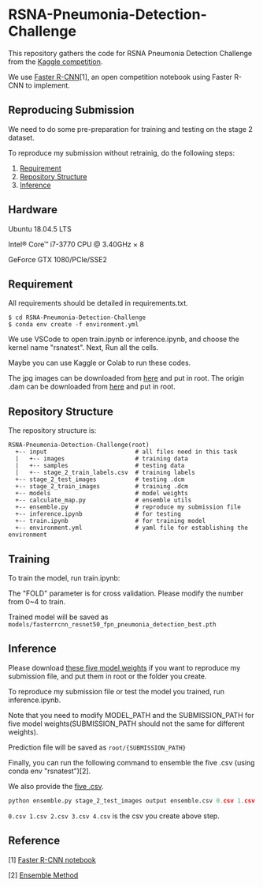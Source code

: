 # RSNA-Pneumonia-Detection-Challenge

This repository gathers the code for RSNA Pneumonia Detection Challenge from the [Kaggle competition](https://www.kaggle.com/c/rsna-pneumonia-detection-challenge/overview).

We use [Faster R-CNN](https://www.kaggle.com/anastasiiaselezen/rsna-pneumonia-detection-challenge)[1], an open competition notebook using Faster R-CNN to implement.

## Reproducing Submission
We need to do some pre-preparation for training and testing on the stage 2 dataset.

To reproduce my submission without retrainig, do the following steps:
1. [Requirement](#Requirement)
2. [Repository Structure](#Repository-Structure)
3. [Inference](#Inference)

## Hardware

Ubuntu 18.04.5 LTS

Intel® Core™ i7-3770 CPU @ 3.40GHz × 8

GeForce GTX 1080/PCIe/SSE2

## Requirement
All requirements should be detailed in requirements.txt.

```env
$ cd RSNA-Pneumonia-Detection-Challenge
$ conda env create -f environment.yml
```
We use VSCode to open train.ipynb or inference.ipynb, and choose the kernel name "rsnatest". Next, Run all the cells.

Maybe you can use Kaggle or Colab to run these codes.

The jpg images can be downloaded from [here](https://www.kaggle.com/sovitrath/rsna-pneumonia-detection-2018?select=input) and put in root.
The origin .dam can be downloaded from [here](https://www.kaggle.com/c/rsna-pneumonia-detection-challenge/data) and put in root.

## Repository Structure

The repository structure is:
```
RSNA-Pneumonia-Detection-Challenge(root)
  +-- input                         # all files need in this task
  |   +-- images                    # training data
  |   +-- samples                   # testing data
  |   +-- stage_2_train_labels.csv  # training labels
  +-- stage_2_test_images           # testing .dcm
  +-- stage_2_train_images          # training .dcm
  +-- models                        # model weights
  +-- calculate_map.py              # ensemble utils
  +-- ensemble.py                   # reproduce my submission file
  +-- inference.ipynb               # for testing 
  +-- train.ipynb                   # for training model
  +-- environment.yml               # yaml file for establishing the environment
```

## Training

To train the model, run train.ipynb:

The "FOLD" parameter is for cross validation. Please modify the number from 0~4 to train.

Trained model will be saved as ```models/fasterrcnn_resnet50_fpn_pneumonia_detection_best.pth```

## Inference

Please download [these five model weights](https://reurl.cc/nE0RDn) if you want to reproduce my submission file, and put them in root or the folder you create.

To reproduce my submission file or test the model you trained, run inference.ipynb.

Note that you need to modify MODEL_PATH and the SUBMISSION_PATH for five model weights(SUBMISSION_PATH should not the same for different weights).

Prediction file will be saved as ```root/{SUBMISSION_PATH}```


Finally, you can run the following command to ensemble the five .csv (using conda env "rsnatest")[2].

We also provide the [five .csv](https://reurl.cc/dX5v7q).

```py
python ensemble.py stage_2_test_images output ensemble.csv 0.csv 1.csv 2.csv 3.csv 4.csv
```

```0.csv 1.csv 2.csv 3.csv 4.csv``` is the csv you create above step.

## Reference
[1] [Faster R-CNN notebook](https://www.kaggle.com/anastasiiaselezen/rsna-pneumonia-detection-challenge)

[2] [Ensemble Method](https://gist.github.com/raytroop/abbfb31772a5c8797dade81193da16d5)
